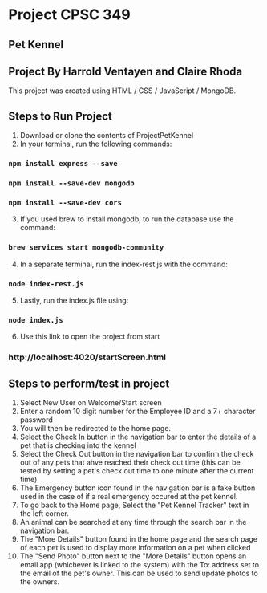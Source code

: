 # Project CPSC 349
## Pet Kennel 
## Project By Harrold Ventayen and Claire Rhoda
This project was created using HTML / CSS / JavaScript / MongoDB.

## Steps to Run Project
1. Download or clone the contents of ProjectPetKennel
2. In your terminal, run the following commands:
### `npm install express --save`
### `npm install --save-dev mongodb`
### `npm install --save-dev cors`
3. If you used brew to install mongodb, to run the database use the command:
### `brew services start mongodb-community`
4. In a separate terminal, run the index-rest.js with the command:
### `node index-rest.js`
5. Lastly, run the index.js file using:
### `node index.js`
6. Use this link to open the project from start 
### http://localhost:4020/startScreen.html

## Steps to perform/test in project
1. Select New User on Welcome/Start screen
2. Enter a random 10 digit number for the Employee ID and a 7+ character password
3. You will then be redirected to the home page.
4. Select the Check In button in the navigation bar to enter the details of a pet that is checking into the kennel
5. Select the Check Out button in the navigation bar to confirm the check out of any pets that ahve reached their check out time (this can be tested by setting a pet's check out time to one minute after the current time)
6. The Emergency button icon found in the navigation bar is a fake button used in the case of if a real emergency occured at the pet kennel.
7. To go back to the Home page, Select the "Pet Kennel Tracker" text in the left corner.
8. An animal can be searched at any time through the search bar in the navigation bar.
9. The "More Details" button found in the home page and the search page of each pet is used to display more information on a pet when clicked
10. The "Send Photo" button next to the "More Details" button opens an email app (whichever is linked to the system) with the To: address set to the email of the pet's owner. This can be used to send update photos to the owners.
